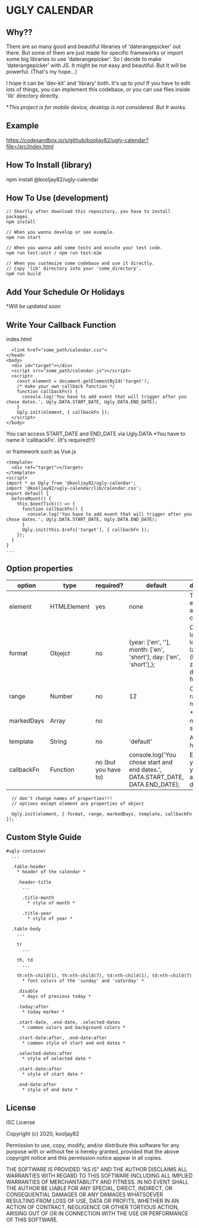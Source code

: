 # UGLY CALENDAR

## Why??

There are so many good and beautiful libraries of 'daterangepicker' out there. But some of them are just made for specific frameworks or import some big libraries to use 'daterangepicker'. So I decide to make 'daterangepicker' with JS. It might be not easy and beautiful. But It will be powerful. (That's my hope...)

I hope it can be 'dev-kit' and 'library' both. It's up to you! If you have to edit lots of things, you can implement this codebase, or you can use files inside 'lib' directory directly.

**This project is for mobile device, desktop is not considered. But It works.*

## Example

https://codesandbox.io/s/github/kooljay82/ugly-calendar?file=/src/index.html

## How To Install (library)

npm install @kooljay82/ugly-calendar

## How To Use (development)

```
// Shortly after download this repository, you have to install packages.
npm install

// When you wanna develop or see example.
npm run start

// When you wanna add some tests and excute your test code.
npm run test:unit / npm run test:e2e

// When you custmoize some codebase and use it directly.
// Copy 'lib' directory into your 'some_directory'.
npm run build

```

## Add Your Schedule Or Holidays

**Will be updated soon*

## Write Your Callback Function

index.html

```
  <link href="some_path/calendar.css">
</head>
<body>
  <div id="target"></div>
  <script src="some_path/calendar.js"></script>
  <script>
    const element = document.getElementById('target');
    /* make your own callback function */
    function callbackFn() {
      console.log('You have to add event that will trigger after you chose dates.', Ugly.DATA.START_DATE, Ugly.DATA.END_DATE);
    }
    Ugly.init(element, { callbackFn });
  </script>
</body>
```

You can access START_DATE and END_DATE via Ugly.DATA
*You have to name it 'callbackFn'. (It's required!!!)

or framework such as Vue.js

```
<template>
  <div ref="target"></target>
</template>
<script>
import * as Ugly from '@kooljay82/ugly-calendar';
import '@kooljay82/ugly-calendar/lib/calendar.css';
export default {
  beforeMount() {
    this.$nextTick(() => {
      function callbackFn() {
        console.log('You have to add event that will trigger after you chose dates.', Ugly.DATA.START_DATE, Ugly.DATA.END_DATE);
      }
      Ugly.init(this.$refs['target'], { callbackFn });
    });
  }
}
...
```

## Option properties

| option | type | required? | default | description |
|--------|------|-----------|---------|-------------|
| element | HTMLElement | yes | none | Target element to append calendar |
| format | Objejct | no | {year: ['en', ''], month: ['en', 'short'], day: ['en', 'short'],}; | Choose language, long, short, lz_digits (leading-zero), digits format |
| range | Number | no | 12 | Can edit range of months |
| markedDays | Array | no | | * currently not supported |
| template | String | no | 'default' | Add 'fix-header' |
| callbackFn | Function | no (but you have to)|console.log('You chose start and end dates.', DATA.START_DATE, DATA.END_DATE); | Event when you choose your start and end dates |

```
  // don't change names of properties!!!
  // options except element are properties of object

  Ugly.init(element, { format, range, markedDays, template, callbackFn });
```

## Custom Style Guide

```
#ugly-container
  ...

  .table-header
    * header of the calendar *

    .header-title
      ...

      .title-month
        * style of month *
      
      .title-year
        * style of year *
  
  .table-body
    ...

    tr
      ...

    th, td
      ...

    th:nth-child(1), th:nth-child(7), td:nth-child(1), td:nth-child(7)
      * font colors of the 'sunday' and 'saturday' *
    
    .disable
      * days of previous today *
    
    .today:after
      * today marker *

    .start-date, .end-date, .selected-dates
      * common colors and background colors *

    .start-date:after, .end-date:after
      * common style of start and end dates *

    .selected-dates:after
      * style of selected date *
    
    .start-date:after
      * style of start date *

    .end-date:after
      * style of end date *
```

## License

ISC License

Copyright (c) 2020, kooljay82

Permission to use, copy, modify, and/or distribute this software for any
purpose with or without fee is hereby granted, provided that the above
copyright notice and this permission notice appear in all copies.

THE SOFTWARE IS PROVIDED "AS IS" AND THE AUTHOR DISCLAIMS ALL WARRANTIES
WITH REGARD TO THIS SOFTWARE INCLUDING ALL IMPLIED WARRANTIES OF
MERCHANTABILITY AND FITNESS. IN NO EVENT SHALL THE AUTHOR BE LIABLE FOR
ANY SPECIAL, DIRECT, INDIRECT, OR CONSEQUENTIAL DAMAGES OR ANY DAMAGES
WHATSOEVER RESULTING FROM LOSS OF USE, DATA OR PROFITS, WHETHER IN AN
ACTION OF CONTRACT, NEGLIGENCE OR OTHER TORTIOUS ACTION, ARISING OUT OF
OR IN CONNECTION WITH THE USE OR PERFORMANCE OF THIS SOFTWARE.